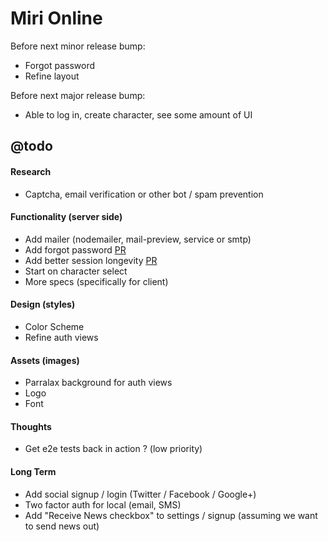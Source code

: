 Miri Online
===========

Before next minor release bump:
 - Forgot password
 - Refine layout

Before next major release bump:
 - Able to log in, create character, see some amount of UI

## @todo

#### Research
 - Captcha, email verification or other bot / spam prevention

#### Functionality (server side)
 - Add mailer (nodemailer, mail-preview, service or smtp)
 - Add forgot password [PR](https://github.com/DaftMonk/modular-fs/pull/20/files)
 - Add better session longevity [PR](https://github.com/DaftMonk/generator-angular-fullstack/pull/444/files)
 - Start on character select
 - More specs (specifically for client)

#### Design (styles)
 - Color Scheme
 - Refine auth views

#### Assets (images)
 - Parralax background for auth views
 - Logo
 - Font

#### Thoughts
 - Get e2e tests back in action ? (low priority)

#### Long Term
 - Add social signup / login (Twitter / Facebook / Google+)
 - Two factor auth for local (email, SMS)
 - Add "Receive News checkbox" to settings / signup (assuming we want to send news out)
